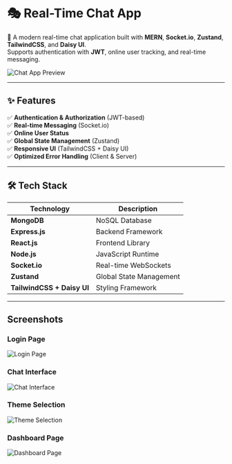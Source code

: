 # 🎭 Real-Time Chat App

🚀 A modern real-time chat application built with **MERN**, **Socket.io**, **Zustand**, **TailwindCSS**, and **Daisy UI**.  
Supports authentication with **JWT**, online user tracking, and real-time messaging.

![Chat App Preview](https://via.placeholder.com/1200x600) <!-- Replace with actual screenshot -->

---

## ✨ Features

✅ **Authentication & Authorization** (JWT-based)  
✅ **Real-time Messaging** (Socket.io)  
✅ **Online User Status**  
✅ **Global State Management** (Zustand)  
✅ **Responsive UI** (TailwindCSS + Daisy UI)  
✅ **Optimized Error Handling** (Client & Server)  

---

## 🛠️ Tech Stack

| Technology | Description |
|------------|-------------|
| **MongoDB** | NoSQL Database |
| **Express.js** | Backend Framework |
| **React.js** | Frontend Library |
| **Node.js** | JavaScript Runtime |
| **Socket.io** | Real-time WebSockets |
| **Zustand** | Global State Management |
| **TailwindCSS + Daisy UI** | Styling Framework |

---

## Screenshots

### Login Page
![Login Page](screenshots/Login.png)

### Chat Interface
![Chat Interface](screenshots/Chat.png)

### Theme Selection
![Theme Selection](screenshots/Settings.png)

### Dashboard Page
![Dashboard Page](screenshots/Dashboard.png)


